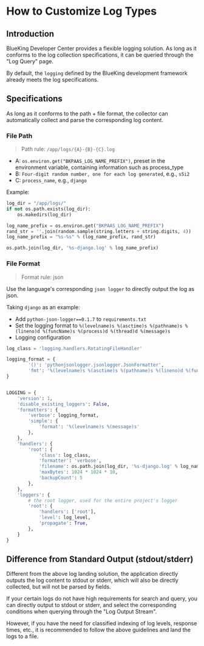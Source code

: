 # How to Customize Log Types

## Introduction

BlueKing Developer Center provides a flexible logging solution. As long as it conforms to the log collection specifications, it can be queried through the "Log Query" page.

By default, the `logging` defined by the BlueKing development framework already meets the log specifications.

## Specifications

As long as it conforms to the path + file format, the collector can automatically collect and parse the corresponding log content.

### File Path

> Path rule: `/app/logs/{A}-{B}-{C}.log`

- A: `os.environ.get("BKPAAS_LOG_NAME_PREFIX")`, preset in the environment variable, containing information such as process_type
- B: `Four-digit random number, one for each log generated`, e.g., `s5i2`
- C: `process_name`, e.g., `django`

Example:

```python
log_dir = "/app/logs/"
if not os.path.exists(log_dir):
    os.makedirs(log_dir)

log_name_prefix = os.environ.get("BKPAAS_LOG_NAME_PREFIX")
rand_str = ''.join(random.sample(string.letters + string.digits, 4))
log_name_prefix = "%s-%s" % (log_name_prefix, rand_str)

os.path.join(log_dir, '%s-django.log' % log_name_prefix)
```

### File Format

> Format rule: json

Use the language's corresponding `json logger` to directly output the log as json.

Taking `django` as an example:

- Add `python-json-logger==0.1.7` to `requirements.txt`
- Set the logging format to `%(levelname)s %(asctime)s %(pathname)s %(lineno)d %(funcName)s %(process)d %(thread)d %(message)s`
- Logging configuration

```python
log_class = 'logging.handlers.RotatingFileHandler'

logging_format = {
        '()': 'pythonjsonlogger.jsonlogger.JsonFormatter',
        'fmt': '%(levelname)s %(asctime)s %(pathname)s %(lineno)d %(funcName)s %(process)d %(thread)d %(message)s'
}


LOGGING = {
    'version': 1,
    'disable_existing_loggers': False,
    'formatters': {
        'verbose': logging_format,
        'simple': {
            'format': '%(levelname)s %(message)s'
        },
    },
    'handlers': {
        'root': {
            'class': log_class,
            'formatter': 'verbose',
            'filename': os.path.join(log_dir, '%s-django.log' % log_name_prefix),
            'maxBytes': 1024 * 1024 * 10,
            'backupCount': 5
        },
    },
    'loggers': {
        # the root logger, used for the entire project's logger
        'root': {
            'handlers': ['root'],
            'level': log_level,
            'propagate': True,
        },
    }
}
```

## Difference from Standard Output (stdout/stderr)

Different from the above log landing solution, the application directly outputs the log content to stdout or stderr, which will also be directly collected, but will not be parsed by fields.

If your certain logs do not have high requirements for search and query, you can directly output to stdout or stderr, and select the corresponding conditions when querying through the "Log Output Stream".

However, if you have the need for classified indexing of log levels, response times, etc., it is recommended to follow the above guidelines and land the logs to a file.